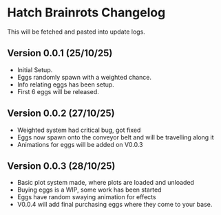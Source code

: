 # Hatch Brainrots Changelog

This will be fetched and pasted into update logs.

## Version 0.0.1 (25/10/25)

- Initial Setup.
- Eggs randomly spawn with a weighted chance.
- Info relating eggs has been setup.
- First 6 eggs will be released.

## Version 0.0.2 (27/10/25)

- Weighted system had critical bug, got fixed
- Eggs now spawn onto the conveyor belt and will be travelling along it
- Animations for eggs will be added on V0.0.3

## Version 0.0.3 (28/10/25)

- Basic plot system made, where plots are loaded and unloaded
- Buying eggs is a WIP, some work has been started
- Eggs have random swaying animation for effects
- V0.0.4 will add final purchasing eggs where they come to your base.